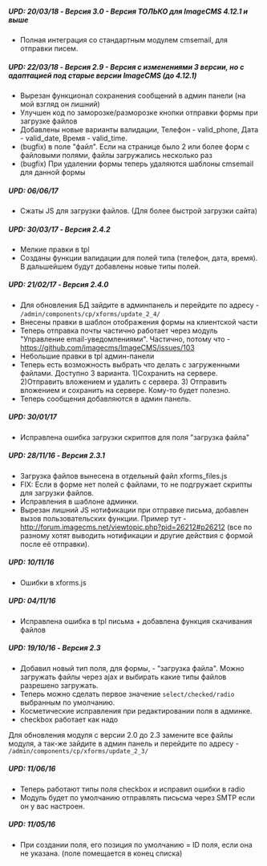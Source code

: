 ##### UPD: 20/03/18 - Версия 3.0 - Версия ТОЛЬКО для ImageCMS 4.12.1 и выше
* Полная интеграция со стандартным модулем cmsemail, для отправки писем.

##### UPD: 22/03/18 - Версия 2.9 - Версия с изменениями 3 версии, но с адаптацией под старые версии ImageCMS (до 4.12.1)
* Вырезан функционал сохранения сообщений в админ панели (на мой взгляд он лишний)
* Улучшен код по заморозке/разморозке кнопки отправки формы при загрузке файлов
* Добавлены новые варианты валидации, Телефон - valid_phone, Дата - valid_date, Время - valid_time.
* (bugfix) в поле "файл". Если на странице было 2 или более форм с файловыми полями, файлы загружались несколько раз
* (bugfix) При удалении формы теперь удаляются шаблоны cmsemail для данной формы

##### UPD: 06/06/17
* Сжаты JS для загрузки файлов. (Для более быстрой загрузки сайта)

##### UPD: 30/03/17 - Версия 2.4.2
* Мелкие правки в tpl
* Созданы функции валидации для полей типа (телефон, дата, время). В дальшейшем будут добавлены новые типы полей.

##### UPD: 21/02/17 - Версия 2.4.0
* Для обновления БД зайдите в админпанель и перейдите по адресу - `/admin/components/cp/xforms/update_2_4/`
* Внесены правки в шаблон отображения формы на клиентской части
* Теперь отправка почты частично работает через модуль "Управление email-уведомлениями". Частично, потому что - https://github.com/imagecms/ImageCMS/issues/103
* Небольшие правки в tpl админ-панели
* Теперь есть возможность выбрать что делать с загруженными файлами. Доступно 3 варианта. 1)Сохранить на сервере. 2)Отправить вложением и удалить с сервера. 3) Отправить вложением и сохранить на сервере. Кому-то будет полезно.
* Теперь сообщения добавляются в админ панель.

##### UPD: 30/01/17
* Исправлена ошибка загрузки скриптов для поля "загрузка файла"

##### UPD: 28/11/16 - Версия 2.3.1
* Загрузка файлов вынесена в отдельный файл xforms_files.js
* FIX: Если в форме нет полей с файлами, то не подгружает скрипты для загрузки файлов.
* Исправления в шаблоне админки.
* Вырезан лишний JS нотификации при отправке письма, добавлен вызов пользовательских функции. Пример тут - http://forum.imagecms.net/viewtopic.php?pid=26212#p26212 (все по разному хотят выводить нотификации и другие действия с формой после её отправки).

##### UPD: 10/11/16
* Ошибки в xforms.js

##### UPD: 04/11/16
* Исправлена ошибка в tpl письма + добавлена функция скачивания файлов

##### UPD: 19/10/16 - Версия 2.3
* Добавил новый тип поля, для формы, - "загрузка файла". Можно загружать файлы через ajax и выбирать какие типы файлов разрешено загружать.
* Теперь можно сделать первое значение `select/checked/radio` выбранным по умолчанию.
* Косметические исправления при редактировании поля в админке.
* checkbox работает как надо

Для обновления модуля с версии 2.0 до 2.3 замените все файлы модуля, а так-же зайдите в админ панель и перейдите по адресу - `/admin/components/cp/xforms/update_2_3/`

##### UPD: 11/06/16
* Теперь работают типы поля checkbox и исправил ошибки в radio
* Модуль будет по умолчанию отправлять письсма через SMTP если он у вас настроен.

##### UPD: 11/05/16
* При создании поля, его позиция по умолчанию = ID поля, если она не указана. (поле помещается в конец списка)